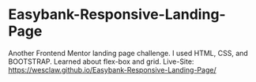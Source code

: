 # Easybank-Responsive-Landing-Page
Another Frontend Mentor landing page challenge. I used HTML, CSS, and BOOTSTRAP. Learned about flex-box and grid.
Live-Site: https://wesclaw.github.io/Easybank-Responsive-Landing-Page/
